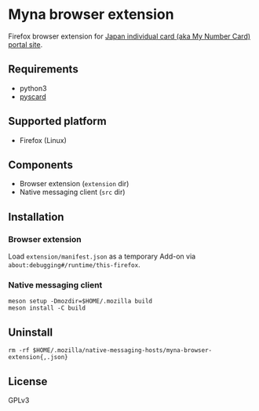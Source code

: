 Myna browser extension
=========================

Firefox browser extension for [Japan individual card (aka My Number Card) portal site](https://myna.go.jp]).

Requirements
-------------------------

 * python3
 * [pyscard](https://pyscard.sourceforge.io/)

Supported platform
-------------------------

 * Firefox (Linux)

Components
-------------------------

 * Browser extension (`extension` dir)
 * Native messaging client (`src` dir)

Installation
-------------------------

### Browser extension

Load `extension/manifest.json` as a temporary Add-on via `about:debugging#/runtime/this-firefox`.

### Native messaging client
```
meson setup -Dmozdir=$HOME/.mozilla build
meson install -C build
```

Uninstall
-------------------------

```
rm -rf $HOME/.mozilla/native-messaging-hosts/myna-browser-extension{,.json}
```

License
-------------------------

GPLv3
